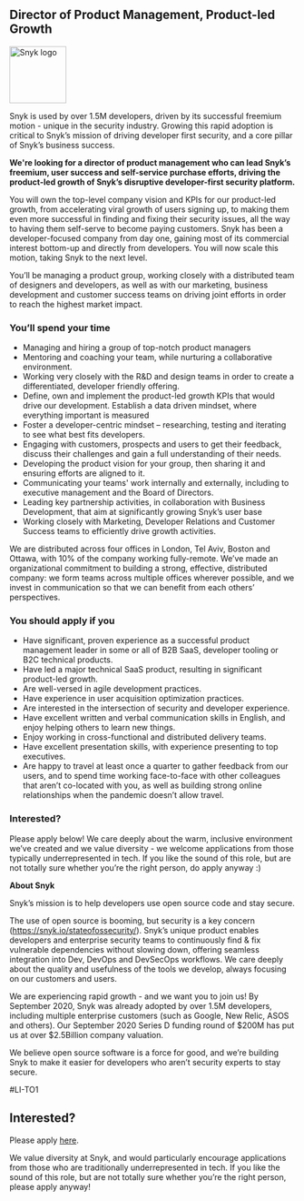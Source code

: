 Director of Product Management, Product-led Growth
---

<img src="https://res.cloudinary.com/snyk/image/upload/v1537345894/press-kit/brand/logo-black.png" width="100" alt="Snyk logo" />

<p><span style="font-weight: 400;">Snyk is used by over 1.5M developers, driven by its successful freemium motion - unique in the security industry. Growing this rapid adoption is critical to Snyk’s mission of driving developer first security, and a core pillar of Snyk’s business success.</span></p>
<p><strong>We're looking for a director of product management who can lead Snyk’s freemium, user success and self-service purchase efforts, driving the product-led growth of Snyk’s disruptive developer-first security platform.</strong></p>
<p><span style="font-weight: 400;">You will own the top-level company vision and KPIs for our product-led growth, from accelerating viral growth of users signing up, to making them even more successful in finding and fixing their security issues, all the way to having them self-serve to become paying customers. Snyk has been a developer-focused company from day one, gaining most of its commercial interest bottom-up and directly from developers. You will now scale this motion, taking Snyk to the next level.&nbsp;&nbsp;&nbsp;&nbsp;</span></p>
<p><span style="font-weight: 400;">You’ll be managing a product group, working closely with a distributed team of designers and developers, as well as with our marketing, business development and customer success teams on driving joint efforts in order to reach the highest market impact.</span></p>
<h3><strong>You’ll spend your time</strong></h3>
<ul>
<li style="font-weight: 400;"><span style="font-weight: 400;">Managing and hiring a group of top-notch product managers</span></li>
<li style="font-weight: 400;"><span style="font-weight: 400;">Mentoring and coaching your team, while nurturing a collaborative environment.</span></li>
<li style="font-weight: 400;"><span style="font-weight: 400;">Working very closely with the R&amp;D and design teams in order to create a differentiated, developer friendly offering.&nbsp;</span></li>
<li style="font-weight: 400;"><span style="font-weight: 400;">Define, own and implement the product-led growth KPIs that would drive our development. Establish a data driven mindset, where everything important is measured</span></li>
<li style="font-weight: 400;"><span style="font-weight: 400;">Foster a developer-centric mindset – researching, testing and iterating to see what best fits developers.&nbsp;&nbsp;</span></li>
<li style="font-weight: 400;"><span style="font-weight: 400;">Engaging with customers, prospects and users to get their feedback, discuss their challenges and gain a full understanding of their needs.</span></li>
<li style="font-weight: 400;"><span style="font-weight: 400;">Developing the product vision for your group, then sharing it and ensuring efforts are aligned to it.</span></li>
<li style="font-weight: 400;"><span style="font-weight: 400;">Communicating your teams' work internally and externally, including to executive management and the Board of Directors.</span></li>
<li style="font-weight: 400;"><span style="font-weight: 400;">Leading key partnership activities, in collaboration with Business Development, that aim at significantly growing Snyk’s user base&nbsp;</span></li>
<li style="font-weight: 400;"><span style="font-weight: 400;">Working closely with Marketing, Developer Relations and Customer Success teams to efficiently drive growth activities.</span></li>
</ul>
<p><span style="font-weight: 400;">We are distributed across four offices in London, Tel Aviv, Boston and Ottawa, with 10% of the company working fully-remote. We’ve made an organizational commitment to building a strong, effective, distributed company: we form teams across multiple offices wherever possible, and we invest in communication so that we can benefit from each others’ perspectives.&nbsp;</span></p>
<h3><strong>You should apply if you</strong></h3>
<ul>
<li style="font-weight: 400;"><span style="font-weight: 400;">Have significant, proven experience as a successful product management leader in some or all of B2B SaaS, developer tooling or B2C technical products.</span></li>
<li style="font-weight: 400;"><span style="font-weight: 400;">Have led a major technical SaaS product, resulting in significant product-led growth.</span></li>
<li style="font-weight: 400;"><span style="font-weight: 400;">Are well-versed in agile development practices.</span></li>
<li style="font-weight: 400;"><span style="font-weight: 400;">Have experience in user acquisition optimization practices.</span></li>
<li style="font-weight: 400;"><span style="font-weight: 400;">Are interested in the intersection of security and developer experience.</span></li>
<li style="font-weight: 400;"><span style="font-weight: 400;">Have excellent written and verbal communication skills in English, and enjoy helping others to learn new things.</span></li>
<li style="font-weight: 400;"><span style="font-weight: 400;">Enjoy working in cross-functional and distributed delivery teams.</span></li>
<li style="font-weight: 400;"><span style="font-weight: 400;">Have excellent presentation skills, with experience presenting to top executives.</span></li>
<li style="font-weight: 400;"><span style="font-weight: 400;">Are happy to travel at least once a quarter to gather feedback from our users, and to spend time working face-to-face with other colleagues that aren’t co-located with you, as well as building strong online relationships when the pandemic doesn’t allow travel.</span></li>
</ul>
<h3><strong>Interested?</strong></h3>
<p><span style="font-weight: 400;">Please apply below! We care deeply about the warm, inclusive environment we’ve created and we value diversity - we welcome applications from those typically underrepresented in tech. If you like the sound of this role, but are not totally sure whether you’re the right person, do apply anyway :)</span></p>
<p><strong>About Snyk</strong></p>
<p><span style="font-weight: 400;">Snyk’s mission is to help developers use open source code and stay secure.</span></p>
<p><span style="font-weight: 400;">The use of open source is booming, but security is a key concern (</span><a href="https://snyk.io/stateofossecurity/"><span style="font-weight: 400;">https://snyk.io/stateofossecurity/</span></a><span style="font-weight: 400;">). Snyk’s unique product enables developers and enterprise security teams to continuously find &amp; fix vulnerable dependencies without slowing down, offering seamless integration into Dev, DevOps and DevSecOps workflows. We care deeply about the quality and usefulness of the tools we develop, always focusing on our customers and users.</span></p>
<p><span style="font-weight: 400;">We are experiencing rapid growth - and we want you to join us! By September 2020, Snyk was already adopted by over 1.5M developers, including multiple enterprise customers (such as Google, New Relic, ASOS and others). Our September 2020 Series D funding round of $200M has put us at over $2.5Billion company valuation.</span></p>
<p><span style="font-weight: 400;">We believe open source software is a force for good, and we’re building Snyk to make it easier for developers who aren’t security experts to stay secure.</span></p>
<p><span style="font-weight: 400;">#LI-TO1</span></p>

Interested?
---

Please apply [here](https://boards.greenhouse.io/snyk/jobs/4879580002#app).

We value diversity at Snyk, and would particularly encourage applications from those who are traditionally underrepresented in tech.
If you like the sound of this role, but are not totally sure whether you’re the right person, please apply anyway!
